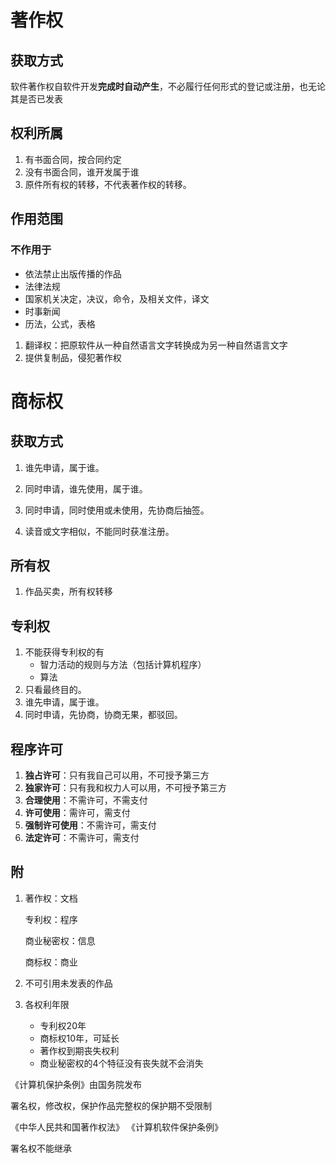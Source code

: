# 著作权

## 获取方式

软件著作权自软件开发**完成时自动产生**，不必履行任何形式的登记或注册，也无论其是否已发表

## 权利所属

1. 有书面合同，按合同约定
2. 没有书面合同，谁开发属于谁
3. 原件所有权的转移，不代表著作权的转移。

## 作用范围

### 不作用于

- 依法禁止出版传播的作品
- 法律法规
- 国家机关决定，决议，命令，及相关文件，译文
- 时事新闻
- 历法，公式，表格

1. 翻译权：把原软件从一种自然语言文字转换成为另一种自然语言文字
2. 提供复制品，侵犯著作权

# 商标权

## 获取方式

1. 谁先申请，属于谁。

2. 同时申请，谁先使用，属于谁。

3. 同时申请，同时使用或未使用，先协商后抽签。

4. 读音或文字相似，不能同时获准注册。

   

## 所有权

1. 作品买卖，所有权转移

## 专利权

1. 不能获得专利权的有
   - 智力活动的规则与方法（包括计算机程序）
   - 算法
2. 只看最终目的。
3. 谁先申请，属于谁。
4. 同时申请，先协商，协商无果，都驳回。

## 程序许可

1. **独占许可**：只有我自己可以用，不可授予第三方
2. **独家许可**：只有我和权力人可以用，不可授予第三方
3. **合理使用**：不需许可，不需支付
4. **许可使用**：需许可，需支付
5. **强制许可使用**：不需许可，需支付
6. **法定许可**：不需许可，需支付

## 附

1. 著作权：文档

   专利权：程序

   商业秘密权：信息

   商标权：商业

2. 不可引用未发表的作品

3. 各权利年限

   - 专利权20年
   - 商标权10年，可延长
   - 著作权到期丧失权利
   - 商业秘密权的4个特征没有丧失就不会消失

《计算机保护条例》由国务院发布

署名权，修改权，保护作品完整权的保护期不受限制

《中华人民共和国著作权法》 《计算机软件保护条例》









署名权不能继承

